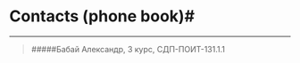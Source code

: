 # Contacts (phone book)#
_________________________________


> #####Бабай Александр, 3 курс, СДП-ПОИТ-131.1.1